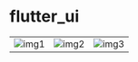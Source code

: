# flutter_ui

|  |  |  |
| :----: | :---:| :---:|
|![img1](https://github.com/DingMouRen/flutter_ui/blob/master/assets/screenShot/page1.gif) | ![img2](https://github.com/DingMouRen/flutter_ui/blob/master/assets/screenShot/page2.webp)| ![img3](https://github.com/DingMouRen/flutter_ui/blob/master/assets/screenShot/page2.gif)|
